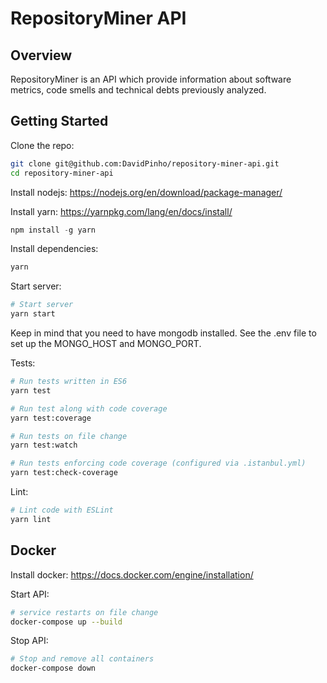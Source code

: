 # RepositoryMiner API

## Overview

RepositoryMiner is an API which provide information about software metrics, code smells and technical debts previously analyzed.


## Getting Started

Clone the repo:
```sh
git clone git@github.com:DavidPinho/repository-miner-api.git
cd repository-miner-api
```

Install nodejs: https://nodejs.org/en/download/package-manager/

Install yarn: https://yarnpkg.com/lang/en/docs/install/
```js
npm install -g yarn
```

Install dependencies:
```sh
yarn
```

Start server:
```sh
# Start server
yarn start
```

Keep in mind that you need to have mongodb installed. See the .env file to set up the MONGO_HOST and MONGO_PORT.

Tests:
```sh
# Run tests written in ES6 
yarn test

# Run test along with code coverage
yarn test:coverage

# Run tests on file change
yarn test:watch

# Run tests enforcing code coverage (configured via .istanbul.yml)
yarn test:check-coverage
```

Lint:
```sh
# Lint code with ESLint
yarn lint
```

## Docker

Install docker: https://docs.docker.com/engine/installation/

Start API:
```sh
# service restarts on file change
docker-compose up --build
```

Stop API:
```sh
# Stop and remove all containers
docker-compose down
```
